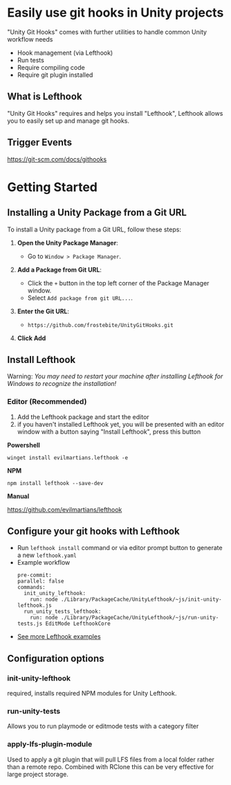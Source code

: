# Easily use git hooks in Unity projects

"Unity Git Hooks" comes with further utilities to handle common Unity workflow needs
- Hook management (via Lefthook)
- Run tests
- Require compiling code
- Require git plugin installed

## What is Lefthook
"Unity Git Hooks" requires and helps you install "Lefthook", Lefthook allows you to easily set up and manage git hooks.

## Trigger Events
https://git-scm.com/docs/githooks

# Getting Started

## Installing a Unity Package from a Git URL

To install a Unity package from a Git URL, follow these steps:

1. **Open the Unity Package Manager**:
   - Go to `Window > Package Manager`.

2. **Add a Package from Git URL**:
   - Click the `+` button in the top left corner of the Package Manager window.
   - Select `Add package from git URL...`.

3. **Enter the Git URL**:
   - ```
     https://github.com/frostebite/UnityGitHooks.git
     ```

4. **Click Add**
  
## Install Lefthook

Warning:
_You may need to restart your machine after installing Lefthook for Windows to recognize the installation!_

### Editor (Recommended)

1) Add the Lefthook package and start the editor
2) if you haven't installed Lefthook yet, you will be presented with an editor window with a button saying "Install Lefthook", press this button

__Powershell__
```
winget install evilmartians.lefthook -e
```
__NPM__
```
npm install lefthook --save-dev
```
__Manual__

https://github.com/evilmartians/lefthook

## Configure your git hooks with Lefthook

- Run ```lefthook install``` command or via editor prompt button to generate a new `lefthook.yaml`
- Example workflow
  ```
  pre-commit:
  parallel: false
  commands:
    init_unity_lefthook:
      run: node ./Library/PackageCache/UnityLefthook/~js/init-unity-lefthook.js
    run_unity_tests_lefthook:
      run: node ./Library/PackageCache/UnityLefthook/~js/run-unity-tests.js EditMode LefthookCore
  ```
- [See more Lefthook examples](https://github.com/evilmartians/lefthook?tab=readme-ov-file#why-lefthook)

## Configuration options

### init-unity-lefthook
required, installs required NPM modules for Unity Lefthook.

### run-unity-tests
Allows you to run playmode or editmode tests with a category filter

### apply-lfs-plugin-module
Used to apply a git plugin that will pull LFS files from a local folder rather than a remote repo. Combined with RClone this can be very effective for large project storage.




